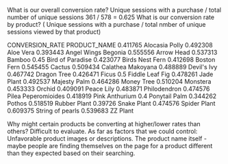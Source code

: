 What is our overall conversion rate?
    Unique sessions with a purchase / total number of unique sessions
    361 / 578 = 0.625
What is our conversion rate by product? ( Unique sessions with a purchase / total nmber of unique sessions viewed by that product)
   
CONVERSION_RATE	PRODUCT_NAME
0.411765	Alocasia Polly
0.492308	Aloe Vera
0.393443	Angel Wings Begonia
0.555556	Arrow Head
0.537313	Bamboo
0.45	    Bird of Paradise
0.423077	Birds Nest Fern
0.412698	Boston Fern
0.545455	Cactus
0.509434	Calathea Makoyana
0.488889	Devil's Ivy
0.467742	Dragon Tree
0.426471	Ficus
0.5	        Fiddle Leaf Fig
0.478261	Jade Plant
0.492537	Majesty Palm
0.464286	Money Tree
0.510204	Monstera
0.453333	Orchid
0.409091	Peace Lily
0.483871	Philodendron
0.474576	Pilea Peperomioides
0.418919	Pink Anthurium
0.4	        Ponytail Palm
0.344262	Pothos
0.518519	Rubber Plant
0.39726	    Snake Plant
0.474576	Spider Plant
0.609375	String of pearls
0.539683	ZZ Plant

Why might certain products be converting at higher/lower rates than others? 
    Difficult to evaluate.  As far as factors that we could control: Unfavorable product images or descriptions.  The product name itself - maybe people are finding themselves on the page for a product different than they expected based on their searching.